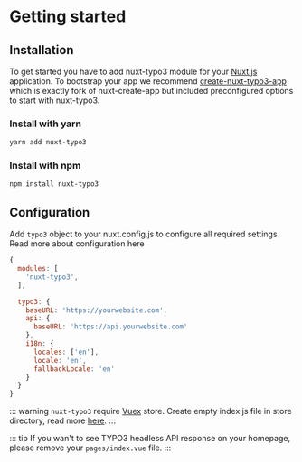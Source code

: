 # Getting started 

## Installation 

To get started you have to add nuxt-typo3 module for your [Nuxt.js](https://nuxtjs.org/) application. To bootstrap your app we recommend [create-nuxt-typo3-app](https://github.com/TYPO3-Initiatives/create-nuxt-typo3) which is exactly fork of nuxt-create-app but included preconfigured options to start with nuxt-typo3. 

### Install with yarn 

```sh
yarn add nuxt-typo3
```

### Install with npm

```sh
npm install nuxt-typo3
```

## Configuration

Add ```typo3``` object to your nuxt.config.js to configure all required settings. Read more about configuration here

```js
{
  modules: [
    'nuxt-typo3',
  ],

  typo3: {
    baseURL: 'https://yourwebsite.com',
    api: {
      baseURL: 'https://api.yourwebsite.com'
    },
    i18n: {
      locales: ['en'],
      locale: 'en',
      fallbackLocale: 'en'
    }
  }
}
```

::: warning
`nuxt-typo3` require [Vuex](https://vuex.vuejs.org/) store. Create empty index.js file in store directory, read more [here](https://nuxtjs.org/guide/vuex-store).
:::

::: tip
If you wan't to see TYPO3 headless API response on your homepage, please remove your `pages/index.vue` file. 
:::
